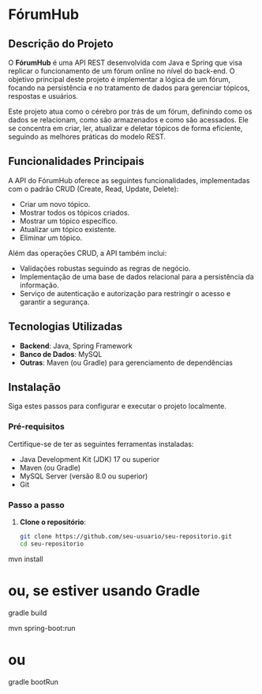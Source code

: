 # FórumHub

## Descrição do Projeto
O **FórumHub** é uma API REST desenvolvida com Java e Spring que visa replicar o funcionamento de um fórum online no nível do back-end. O objetivo principal deste projeto é implementar a lógica de um fórum, focando na persistência e no tratamento de dados para gerenciar tópicos, respostas e usuários.

Este projeto atua como o cérebro por trás de um fórum, definindo como os dados se relacionam, como são armazenados e como são acessados. Ele se concentra em criar, ler, atualizar e deletar tópicos de forma eficiente, seguindo as melhores práticas do modelo REST.

## Funcionalidades Principais
A API do FórumHub oferece as seguintes funcionalidades, implementadas com o padrão CRUD (Create, Read, Update, Delete):

- Criar um novo tópico.
- Mostrar todos os tópicos criados.
- Mostrar um tópico específico.
- Atualizar um tópico existente.
- Eliminar um tópico.

Além das operações CRUD, a API também inclui:

- Validações robustas seguindo as regras de negócio.
- Implementação de uma base de dados relacional para a persistência da informação.
- Serviço de autenticação e autorização para restringir o acesso e garantir a segurança.

## Tecnologias Utilizadas
- **Backend**: Java, Spring Framework
- **Banco de Dados**: MySQL
- **Outras**: Maven (ou Gradle) para gerenciamento de dependências

## Instalação
Siga estes passos para configurar e executar o projeto localmente.

### Pré-requisitos
Certifique-se de ter as seguintes ferramentas instaladas:

- Java Development Kit (JDK) 17 ou superior
- Maven (ou Gradle)
- MySQL Server (versão 8.0 ou superior)
- Git

### Passo a passo

1. **Clone o repositório**:
   ```bash
   git clone https://github.com/seu-usuario/seu-repositorio.git
   cd seu-repositorio


mvn install
# ou, se estiver usando Gradle
gradle build

mvn spring-boot:run
# ou
gradle bootRun
